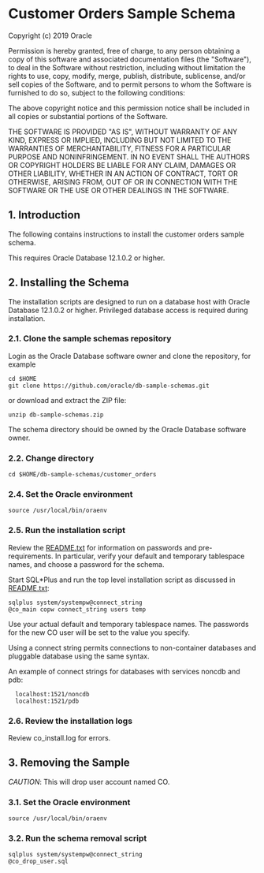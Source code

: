 # Customer Orders Sample Schema 

Copyright (c) 2019 Oracle

Permission is hereby granted, free of charge, to any person obtaining
a copy of this software and associated documentation files (the
"Software"), to deal in the Software without restriction, including
without limitation the rights to use, copy, modify, merge, publish,
distribute, sublicense, and/or sell copies of the Software, and to
permit persons to whom the Software is furnished to do so, subject to
the following conditions:

The above copyright notice and this permission notice shall be
included in all copies or substantial portions of the Software.

THE SOFTWARE IS PROVIDED "AS IS", WITHOUT WARRANTY OF ANY KIND,
EXPRESS OR IMPLIED, INCLUDING BUT NOT LIMITED TO THE WARRANTIES OF
MERCHANTABILITY, FITNESS FOR A PARTICULAR PURPOSE AND
NONINFRINGEMENT. IN NO EVENT SHALL THE AUTHORS OR COPYRIGHT HOLDERS BE
LIABLE FOR ANY CLAIM, DAMAGES OR OTHER LIABILITY, WHETHER IN AN ACTION
OF CONTRACT, TORT OR OTHERWISE, ARISING FROM, OUT OF OR IN CONNECTION
WITH THE SOFTWARE OR THE USE OR OTHER DEALINGS IN THE SOFTWARE.

## 1. Introduction

The following contains instructions to install the customer orders sample schema. 

This requires Oracle Database 12.1.0.2 or higher.

## 2. Installing the Schema

The installation scripts are designed to run on a database host with
Oracle Database 12.1.0.2 or higher. Privileged database access is required
during installation.

### 2.1. Clone the sample schemas repository

Login as the Oracle Database software owner and clone the repository, for example

```shell
cd $HOME
git clone https://github.com/oracle/db-sample-schemas.git
```

or download and extract the ZIP file:

```shell
unzip db-sample-schemas.zip
```

The schema directory should be owned by the Oracle Database software owner.

### 2.2. Change directory

```shell
cd $HOME/db-sample-schemas/customer_orders
```

### 2.4. Set the Oracle environment

```shell
source /usr/local/bin/oraenv
```

### 2.5.  Run the installation script

Review the [README.txt](#README.txt) for information on passwords and
pre-requirements. In particular, verify your default and temporary
tablespace names, and choose a password for the schema.

Start SQL*Plus and run the top level installation script as
discussed in [README.txt](#README.txt):

```shell
sqlplus system/systempw@connect_string
@co_main copw connect_string users temp 
```

Use your actual default and temporary tablespace names.  The passwords 
for the new CO user will be set to the value you specify.

Using a connect string permits connections to non-container databases and 
pluggable database using the same syntax.

An example of connect strings for databases with services noncdb and pdb:
```
  localhost:1521/noncdb
  localhost:1521/pdb
```

### 2.6. Review the installation logs

Review co_install.log for errors.

## 3. Removing the Sample

*CAUTION*: This will drop user account named CO.

### 3.1. Set the Oracle environment

```shell
source /usr/local/bin/oraenv
```

### 3.2. Run the schema removal script

```shell
sqlplus system/systempw@connect_string
@co_drop_user.sql
```
